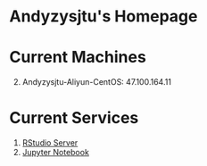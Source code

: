 # Andyzysjtu's Homepage
# Current Machines
2. Andyzysjtu-Aliyun-CentOS: 47.100.164.11

# Current Services
1. [RStudio Server](http://47.100.164.11:8787)
2. [Jupyter Notebook](http://47.100.164.11:8888)
